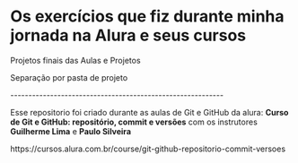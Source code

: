 <h1>Os exercícios que fiz durante minha jornada na Alura e seus cursos</h1> 

<p>Projetos finais das Aulas e Projetos</p>

<p>Separação por pasta de projeto</p>

<p>-----------------------------------------------------------</p> 
<p> Esse repositorio foi criado durante as aulas de Git e GitHub da alura: <strong>Curso de
Git e GitHub: repositório, commit e versões</strong> com os instrutores <strong>Guilherme Lima</strong> e <strong>Paulo Silveira</strong> </p>


<p>https://cursos.alura.com.br/course/git-github-repositorio-commit-versoes</p>
